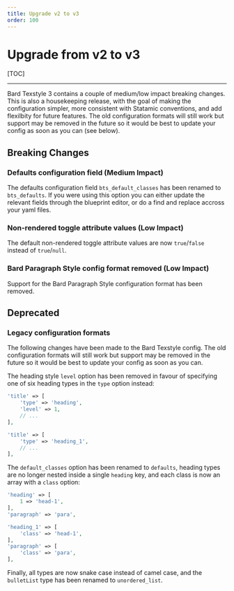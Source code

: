 ```yaml
---
title: Upgrade v2 to v3
order: 100
---
```


# Upgrade from v2 to v3

[TOC]

---

Bard Texstyle 3 contains a couple of medium/low impact breaking changes. This is also a housekeeping release, with the goal of making the configuration simpler, more consistent with Statamic conventions, and add flexilbity for future features. The old configuration formats will still work but support may be removed in the future so it would be best to update your config as soon as you can (see below).

## Breaking Changes

### Defaults configuration field (Medium Impact)

The defaults configuration field `bts_default_classes` has been renamed to `bts_defaults`. If you were using this option you can either update the relevant fields through the blueprint editor, or do a find and replace accross your yaml files.

### Non-rendered toggle attribute values (Low Impact)

The default non-rendered toggle attribute values are now `true`/`false` instead of `true`/`null`.

### Bard Paragraph Style config format removed (Low Impact)

Support for the Bard Paragraph Style configuration format has been removed.

## Deprecated

### Legacy configuration formats

The following changes have been made to the Bard Texstyle config. The old configuration formats will still work but support may be removed in the future so it would be best to update your config as soon as you can.

The heading style `level` option has been removed in favour of specifying one of six heading types in the `type` option instead:

```php
'title' => [
    'type' => 'heading',
    'level' => 1,
    // ...
],
```
```php
'title' => [
    'type' => 'heading_1',
    // ...
],
```

The `default_classes` option has been renamed to `defaults`, heading types are no longer nested inside a single `heading` key, and each class is now an array with a `class` option:

```php
'heading' => [
    1 => 'head-1',
],
'paragraph' => 'para',
```
```php
'heading_1' => [
    'class' => 'head-1',
],
'paragraph' => [
    'class' => 'para',
],
```

Finally, all types are now snake case instead of camel case, and the `bulletList` type has been renamed to `unordered_list`.